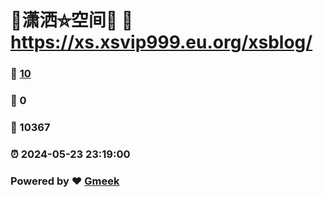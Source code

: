 # 🤠潇洒⛤空间🤠 :link: https://xs.xsvip999.eu.org/xsblog/ 
### :page_facing_up: [10](https://xs.xsvip999.eu.org/xsblog//tag.html) 
### :speech_balloon: 0 
### :hibiscus: 10367 
### :alarm_clock: 2024-05-23 23:19:00 
### Powered by :heart: [Gmeek](https://github.com/Meekdai/Gmeek)
